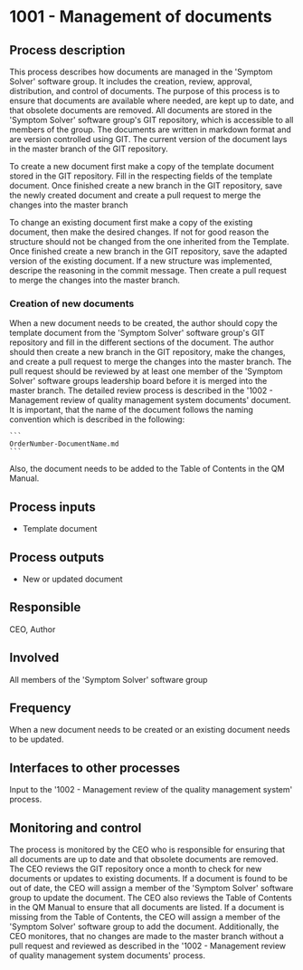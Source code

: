 # 1001 - Management of documents

## Process description
This process describes how documents are managed in the 'Symptom Solver' software group. It includes the creation, review, approval, distribution, and control of documents. The purpose of this process is to ensure that documents are available where needed, are kept up to date, and that obsolete documents are removed.
All documents are stored in the 'Symptom Solver' software group's GIT repository, which is accessible to all members of the group. The documents are written in markdown format and are version controlled using GIT. The current version of the document lays in the master branch of the GIT repository. 

To create a new document first make a copy of the template document stored in the GIT repository. Fill in the respecting fields of the template document. Once finished create a new branch in the GIT repository, save the newly created document and create a pull request to merge the changes into the master branch

To change an existing document first make a copy of the existing document, then make the desired changes. If not for good reason the structure should not be changed from the one inherited from the Template. Once finished create a new branch in the GIT repository, save the adapted version of the existing document. If a new structure was implemented, descripe the reasoning in the commit message. Then create a pull request to merge the changes into the master branch.



### Creation of new documents
When a new document needs to be created, the author should copy the template document from the 'Symptom Solver' software group's GIT repository and fill in the different sections of the document. The author should then create a new branch in the GIT repository, make the changes, and create a pull request to merge the changes into the master branch. 
The pull request should be reviewed by at least one member of the 'Symptom Solver' software groups leadership board before it is merged into the master branch. The detailed review process is described in the '1002 - Management review of quality management system documents' document. It is important, that the name of the document follows the naming convention which is described in the following: 
    
    ```
    OrderNumber-DocumentName.md
    ```
Also, the document needs to be added to the Table of Contents in the QM Manual.

## Process inputs
* Template document

## Process outputs
* New or updated document

## Responsible
CEO, Author

## Involved
All members of the 'Symptom Solver' software group

## Frequency
When a new document needs to be created or an existing document needs to be updated.

## Interfaces to other processes
Input to the '1002 - Management review of the quality management system' process.

## Monitoring and control
The process is monitored by the CEO who is responsible for ensuring that all documents are up to date and that obsolete documents are removed. The CEO reviews the GIT repository once a month to check for new documents or updates to existing documents. If a document is found to be out of date, the CEO will assign a member of the 'Symptom Solver' software group to update the document. The CEO also reviews the Table of Contents in the QM Manual to ensure that all documents are listed. If a document is missing from the Table of Contents, the CEO will assign a member of the 'Symptom Solver' software group to add the document. 
Additionally, the CEO monitores, that no changes are made to the master branch without a pull request and reviewed as described in the '1002 - Management review of quality management system documents' process.